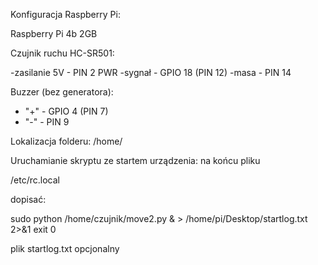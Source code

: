 Konfiguracja Raspberry Pi:

Raspberry Pi 4b 2GB

Czujnik ruchu HC-SR501:

 -zasilanie 5V - PIN 2 PWR
 -sygnał - GPIO 18 (PIN 12)
 -masa - PIN 14


Buzzer (bez generatora):

 - "+" - GPIO 4 (PIN 7)
 - "-" - PIN 9

Lokalizacja folderu:
 /home/

Uruchamianie skryptu ze startem urządzenia:
 na końcu pliku 

 /etc/rc.local

 dopisać:

 sudo python /home/czujnik/move2.py & > /home/pi/Desktop/startlog.txt 2>&1
 exit 0

 plik startlog.txt opcjonalny
